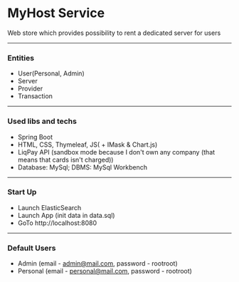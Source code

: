 # MyHost Service
Web store which provides possibility to rent a dedicated server for users

---

### Entities
* User(Personal, Admin)
* Server
* Provider
* Transaction

---

### Used libs and techs
* Spring Boot
* HTML, CSS, Thymeleaf, JS( + IMask & Chart.js)
* LiqPay API (sandbox mode because I don't own any company (that means that cards isn't charged))
* Database: MySql; DBMS: MySql Workbench

---

### Start Up
* Launch ElasticSearch
* Launch App (init data in data.sql)
* GoTo http://localhost:8080

---

### Default Users
* Admin (email - admin@mail.com, password - rootroot)
* Personal (email - personal@mail.com, password - rootroot)